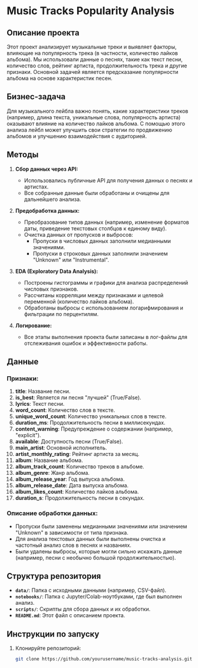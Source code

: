 # Music Tracks Popularity Analysis

## Описание проекта

Этот проект анализирует музыкальные треки и выявляет факторы, влияющие на популярность трека (в частности, количество лайков альбома). Мы использовали данные о песнях, такие как текст песни, количество слов, рейтинг артиста, продолжительность трека и другие признаки. Основной задачей является предсказание популярности альбома на основе характеристик песен.

## Бизнес-задача

Для музыкального лейбла важно понять, какие характеристики треков (например, длина текста, уникальные слова, популярность артиста) оказывают влияние на количество лайков альбома. С помощью этого анализа лейбл может улучшить свои стратегии по продвижению альбомов и улучшению взаимодействия с аудиторией.

## Методы

1. **Сбор данных через API:**
   - Использовались публичные API для получения данных о песнях и артистах.
   - Все собранные данные были обработаны и очищены для дальнейшего анализа.

2. **Предобработка данных:**
   - Преобразование типов данных (например, изменение форматов даты, приведение текстовых столбцов к единому виду).
   - Очистка данных от пропусков и выбросов:
     - Пропуски в числовых данных заполнили медианными значениями.
     - Пропуски в строковых данных заполнили значением "Unknown" или "Instrumental".
   
3. **EDA (Exploratory Data Analysis):**
   - Построены гистограммы и графики для анализа распределений числовых признаков.
   - Рассчитаны корреляции между признаками и целевой переменной (количество лайков альбома).
   - Обработаны выбросы с использованием логарифмирования и фильтрации по перцентилям.

4. **Логирование:**
   - Все этапы выполнения проекта были записаны в лог-файлы для отслеживания ошибок и эффективности работы.

## Данные

### Признаки:
1. **title**: Название песни.
2. **is_best**: Является ли песня "лучшей" (True/False).
3. **lyrics**: Текст песни.
4. **word_count**: Количество слов в тексте.
5. **unique_word_count**: Количество уникальных слов в тексте.
6. **duration_ms**: Продолжительность песни в миллисекундах.
7. **content_warning**: Предупреждение о содержании (например, "explicit").
8. **available**: Доступность песни (True/False).
9. **main_artist**: Основной исполнитель.
10. **artist_monthly_rating**: Рейтинг артиста за месяц.
11. **album**: Название альбома.
12. **album_track_count**: Количество треков в альбоме.
13. **album_genre**: Жанр альбома.
14. **album_release_year**: Год выпуска альбома.
15. **album_release_date**: Дата выпуска альбома.
16. **album_likes_count**: Количество лайков альбома.
17. **duration_s**: Продолжительность песни в секундах.

### Описание обработки данных:
- Пропуски были заменены медианными значениями или значением "Unknown" в зависимости от типа признака.
- Для анализа текстовых данных были выполнены очистка и частотный анализ слов в песнях и названиях.
- Были удалены выбросы, которые могли сильно искажать данные (например, песни с необычно большой продолжительностью).

## Структура репозитория

- **`data/`**: Папка с исходными данными (например, CSV-файл).
- **`notebooks/`**: Папка с Jupyter/Colab-ноутбуками, где был выполнен анализ.
- **`scripts/`**: Скрипты для сбора данных и их обработки.
- **`README.md`**: Этот файл с описанием проекта.

## Инструкции по запуску

1. Клонируйте репозиторий:
   ```bash
   git clone https://github.com/yourusername/music-tracks-analysis.git
